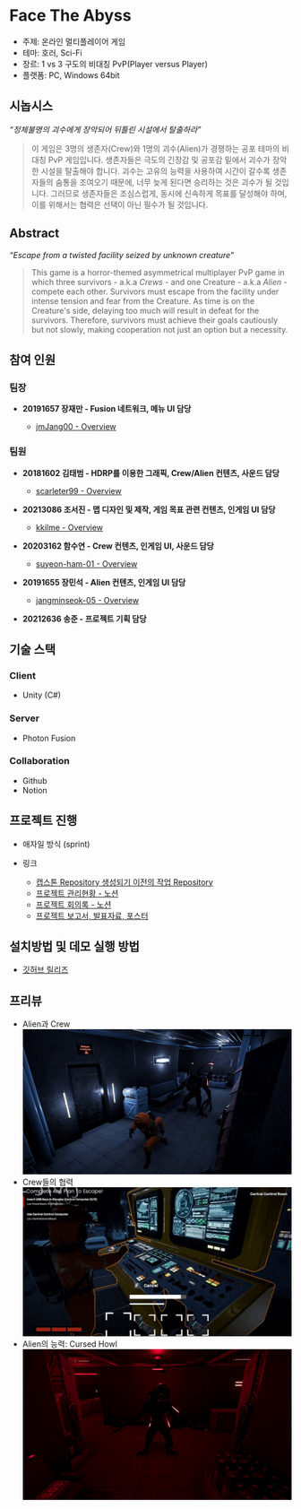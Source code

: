 # Face The Abyss

- 주제: 온라인 멀티플레이어 게임
- 테마: 호러, Sci-Fi
- 장르: 1 vs 3 구도의 비대칭 PvP(Player versus Player)
- 플랫폼: PC, Windows 64bit

## 시놉시스 

*“정체불명의 괴수에게 장악되어 뒤틀린 시설에서 탈출하라”*

> 이 게임은 3명의 생존자(Crew)와 1명의 괴수(Alien)가 경쟁하는 공포 테마의 비대칭 PvP 게임입니다. 생존자들은 극도의 긴장감 및 공포감 밑에서 괴수가 장악한 시설을 탈출해야 합니다. 괴수는 고유의 능력을 사용하여 시간이 갈수록 생존자들의 숨통을 조여오기 때문에, 너무 늦게 된다면 승리하는 것은 괴수가 될 것입니다. 그러므로 생존자들은 조심스럽게, 동시에 신속하게 목표를 달성해야 하며, 이를 위해서는 협력은 선택이 아닌 필수가 될 것입니다.

## Abstract

*“Escape from a twisted facility seized by unknown creature”*

> This game is a horror-themed asymmetrical multiplayer PvP game in which three survivors - a.k.a *Crews* - and one Creature - a.k.a *Alien* - compete each other. Survivors must escape from the facility under intense tension and fear from the Creature. As time is on the Creature's side, delaying too much will result in defeat for the survivors. Therefore, survivors must achieve their goals cautiously but not slowly, making cooperation not just an option but a necessity.

## 참여 인원

### 팀장

- **20191657 장재만 - Fusion 네트워크, 메뉴 UI 담당**

    - [jmJang00 - Overview](https://github.com/jmJang00)

### 팀원

- **20181602 김태범 - HDRP를 이용한 그래픽, Crew/Alien 컨텐츠, 사운드 담당**

    - [scarleter99 - Overview](https://github.com/scarleter99)

- **20213086 조서진 - 맵 디자인 및 제작, 게임 목표 관련 컨텐츠, 인게임 UI 담당**

    - [kkilme - Overview](https://github.com/kkilme)

- **20203162 함수연 - Crew 컨텐츠, 인게임 UI, 사운드 담당**

    - [suyeon-ham-01 - Overview](https://github.com/suyeon-ham-01)

- **20191655 장민석 - Alien 컨텐츠, 인게임 UI 담당**

    - [jangminseok-05 - Overview](https://github.com/jangminseok-05)

- **20212636 송준 - 프로젝트 기획 담당**

## 기술 스택

### Client

- Unity (C#)

### Server

- Photon Fusion

### Collaboration

- Github
- Notion

## 프로젝트 진행

- 애자일 방식 (sprint)

- 링크

    - [캡스톤 Repository 생성되기 이전의 작업 Repository](https://github.com/KMUGameProgramming/HideNSeek)
    - [프로젝트 관리현황 - 노션](https://www.notion.so/98b1141f9ad8483fafd8c783eb8fb844?v=b17ecf9e1bc94a27834986dfd7d4ae14)
    - [프로젝트 회의록 - 노션](https://www.notion.so/4ada763c5f4f47ba85e27a2ed6b53a27?v=115701ea93ca43f9a09e027d7e602572)
    - [프로젝트 보고서, 발표자료, 포스터](https://drive.google.com/drive/folders/1YLPKqJtpWfhtyn0_Kj3BOs8C5MarKasF)

## 설치방법 및 데모 실행 방법

- [깃허브 릴리즈](https://github.com/kookmin-sw/capstone-2024-10/releases/tag/v1.0.0)

## 프리뷰

- Alien과 Crew
![Alien and Crew](img/Alien_Crew.jpg)
- Crew들의 협력
![Crew cooperation](img/Crew_Work.jpg)
- Alien의 능력: Cursed Howl
![Alien Ability Erode](img/Alien_Erode.jpg)
